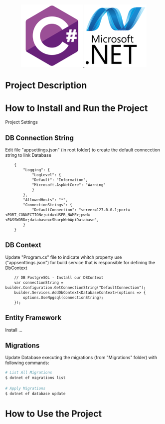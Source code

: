 <p align="center"> 
    <a href="https://www.w3schools.com/cs/" target="_blank" rel="noreferrer"> <img src="https://raw.githubusercontent.com/devicons/devicon/master/icons/csharp/csharp-original.svg" alt="csharp" width="200" height="200"/> </a> 
    <a href="https://dotnet.microsoft.com/" target="_blank" rel="noreferrer"> <img src="https://raw.githubusercontent.com/devicons/devicon/master/icons/dot-net/dot-net-original-wordmark.svg" alt="dotnet" width="200" height="200"/> </a> 
</p>


# Project Description

# How to Install and Run the Project

Project Settings

## DB Connection String

Edit file "appsettings.json" (in root folder) to create the default connecction string to link Database 

        {
            "Logging": {
                "LogLevel": {
                "Default": "Information",
                "Microsoft.AspNetCore": "Warning"
                }
            },
            "AllowedHosts": "*",
            "ConnectionStrings": {
                "DefaultConnection": "server=127.0.0.1;port=<PORT_CONNECTION>;uid=<USER_NAME>;pwd=<PASSWORD>;database=cSharpWebApiDatabase",
            }
        }

## DB Context

Update "Program.cs" file to indicate whitch property use ("appsenttings.json") for build service that is responsible for defining the DbContext  

        // DB PostgreSQL - Install our DBContext
        var connectionString = builder.Configuration.GetConnectionString("DefaultConnection");
        builder.Services.AddDbContext<DatabaseContext>(options => {
            options.UseNpgsql(connectionString);
        });

## Entity Framework

Install ...

## Migrations

Update Database executing the migrations (from "Migrations" folder) with following commands:

```bash
# List All Migrations
$ dotnet ef migrations list

# Apply Migrations 
$ dotnet ef database update
```

# How to Use the Project